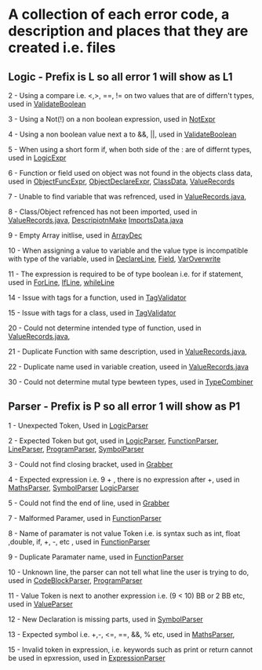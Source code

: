 # A collection of each error code, a description and places that they are created i.e. files

## Logic - Prefix is L so all error 1 will show as L1

2  - Using a compare i.e. <,>, ==, != on two values that are of differn't types, used in [ValidateBoolean](../../main/java/dos/EXL/Validator/Boolean/ValBoolean.java)

3  - Using a Not(!) on a non boolean expression, used in [NotExpr](../../main/java/dos/EXL/Types/Unary/NotExpr.java)

4  - Using a non boolean value next a to &&, ||, used in [ValidateBoolean](../../main/java/dos/EXL/Validator/Boolean/ValBoolean.java)

5  - When using a short form if, when both side of the : are of differnt types, used in [LogicExpr](../../main/java/dos/EXL/Types/Trechery/LogicExpr.java)

6  - Function or field used on object was not found in the objects class data, used in [ObjectFuncExpr](../../main/java/dos/EXL/Types/Binary/ObjectFuncExpr.java), [ObjectDeclareExpr](../../main/java/dos/EXL/Types/Unary/ObjectDeclareExpr.java), [ClassData](../../main/java/dos/Util/InfoClasses/ClassData.java), [ValueRecords](../../main/java/dos/Util/InfoClasses/ValueRecords.java)

7  - Unable to find variable that was refrenced, used in [ValueRecords.java](../../main/java/dos/Util/InfoClasses/ValueRecords.java),

8  - Class/Object refrenced has not been imported, used in  [ValueRecords.java](../../main/java/dos/Util/InfoClasses/ValueRecords.java), [DescripiotnMake](../../main/java/dos/Util/DescriptionMaker.java) [ImportsData.java](../../main/java/dos/Util/InfoClasses/ImportsData.java) 

9  - Empty Array initlise, used in [ArrayDec](../../main/java/dos/EXL/Types/ArrayExpr.java)

10 - When assigning a value to variable and the value type is incompatible with type of the variable, used in [DeclareLine](../../main/java/dos/EXL/Types/Lines/DeclarLine.java), [Field](../../main/java/dos/EXL/Types/Lines/Field.java), [VarOverwrite](../../main/java/dos/EXL/Types/Lines/Field.java)

11 - The expression is required to be of type boolean i.e. for if statement, used in [ForLine](../../main/java/dos/EXL/Types/Lines/ForLine.java), [IfLine](../../main/java/dos/EXL/Types/Lines/IfLine.java), [whileLine](../../main/java/dos/EXL/Types/Lines/WhileLine.java)

14 - Issue with tags for a function, used in [TagValidator](../../main/java/dos/EXL/Validator/Misc/TagValidator.java)

15 - Issue with tags for a class, used in [TagValidator](../../main/java/dos/EXL/Validator/Misc/TagValidator.java)

20 - Could not determine intended type of function, used in [ValueRecords.java](../../main/java/dos/Util/DescriptionMaker.java),

21 - Duplicate Function with same description, used in [ValueRecords.java](../../main/java/dos/Util/DescriptionMaker.java),

22 - Duplicate name used in variable creation, useed in [ValueRecords.java](../../main/java/dos/Util/DescriptionMaker.java)

30 - Could not determine mutal type bewteen types, used in [TypeCombiner](../../main/java/dos/EXL/Validator/Util/TypeCombiner.java)

## Parser - Prefix is P so all error 1 will show as P1

1  - Unexpected Token, Used in [LogicParser](../../main/java/dos/EXL/Parser/Expressions/LogicParser.java)

2  - Expected Token but got, used in [LogicParser](../../main/java/dos/EXL/Parser/Expressions/LogicParser.java), [FunctionParser](../../main/java/dos/EXL/Parser/FunctionParser.java), [LineParser](../../main/java/dos/EXL/Parser/LineParser.java), [ProgramParser](../../main/java/dos/EXL/Parser/ProgramParser.java), [SymbolParser](../../main/java/dos/EXL/Parser/Expressions/SymbolParser.java)

3  - Could not find closing bracket, used in [Grabber](../../main/java/dos/EXL/Parser/Util/Grabber.java)

4 - Expected expression i.e. 9 + , there is no expression after +, used in [MathsParser](../../main/java/dos/EXL/Parser/Expressions/MathsParser.java), [SymbolParser](../../main/java/dos/EXL/Parser/Expressions/SymbolParser.java) [LogicParser](../../main/java/dos/EXL/Parser/Expressions/LogicParser.java)

5  - Could not find the end of line, used in [Grabber](../../main/java/dos/EXL/Parser/Util/Grabber.java)

7  - Malformed Paramer, used in [FunctionParser](../../main/java/dos/EXL/Parser/FunctionParser.java)

8  - Name of paramater is not value Token i.e. is syntax such as int, float ,double, if, +, -,  etc , used in [FunctionParser](../../main/java/dos/EXL/Parser/FunctionParser.java)

9  - Duplicate Paramater name, used in [FunctionParser](../../main/java/dos/EXL/Parser/FunctionParser.java)

10 - Unknown line, the parser can not tell what line the user is trying to do, used in [CodeBlockParser](../../main/java/dos/EXL/Parser/CodeBlockParser.java), [ProgramParser](../../main/java/dos/EXL/Parser/ProgramParser.java)

11 - Value Token is next to another expression i.e. (9 < 10) BB or 2 BB etc, used in [ValueParser](../../main/java/dos/EXL/Parser/Expressions/ValueParser.java) 

12 - New Declaration is missing parts, used in [SymbolParser](../../main/java/dos/EXL/Parser/Expressions/SymbolParser.java)

13 - Expected symbol i.e. +,-, <=, ==, &&, % etc, used in [MathsParser](../../main/java/dos/EXL/Parser/Expressions/MathsParser.java), 

15 - Invalid token in expression, i.e. keywords such as print or return cannot be used in epxression, used in [ExpressionParser](../../main/java/dos/EXL/Parser/ExpressionParser.java)